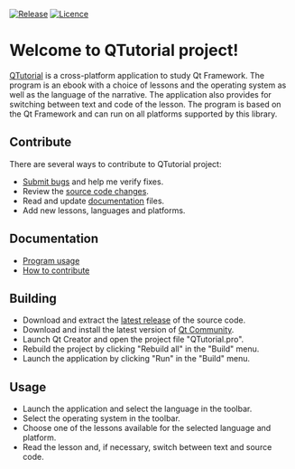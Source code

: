 [![Release](https://img.shields.io/badge/Release-v1.0.0-brightgreen.svg)](https://github.com/Grandbrain/QTutorial/releases)
[![Licence](https://img.shields.io/badge/License-MIT-blue.svg)](https://github.com/Grandbrain/QTutorial/blob/master/LICENSE)

# Welcome to QTutorial project!

[QTutorial](https://github.com/Grandbrain/QTutorial) is a cross-platform application to study Qt Framework. The program is an ebook with a choice of lessons and the operating system as well as the language of the narrative. The application also provides for switching between text and code of the lesson. The program is based on the Qt Framework and can run on all platforms supported by this library.


## Contribute

There are several ways to contribute to QTutorial project:
* [Submit bugs](https://github.com/Grandbrain/Qtutorial/issues) and help me verify fixes.
* Review the [source code changes](https://github.com/Grandbrain/QTutorial/pulls).
* Read and update [documentation](https://github.com/Grandbrain/QTutorial/tree/master/Docs) files.
* Add new lessons, languages and platforms.


## Documentation

*  [Program usage](https://github.com/Grandbrain/QTutorial/blob/master/Docs/ProgramUsage.pdf)
*  [How to contribute](https://github.com/Grandbrain/QTutorial/blob/master/Docs/HowToContribute.pdf)


## Building

*  Download and extract the [latest release](https://github.com/Grandbrain/QTutorial/releases) of the source code.
*  Download and install the latest version of [Qt Community](https://www.qt.io/ru/download-open-source).
*  Launch Qt Creator and open the project file "QTutorial.pro".
*  Rebuild the project by clicking "Rebuild all" in the "Build" menu.
*  Launch the application by clicking "Run" in the "Build" menu.


## Usage

* Launch the application and select the language in the toolbar.
* Select the operating system in the toolbar.
* Choose one of the lessons available for the selected language and platform.
* Read the lesson and, if necessary, switch between text and source code.
